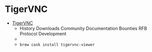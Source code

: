 # TigerVNC
- [TigerVNC](https://tigervnc.org/)
  -  History Downloads Community Documentation Bounties RFB Protocol Development
  - 
  - `brew cask install tigervnc-viewer`
